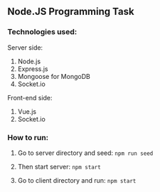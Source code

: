 ## Node.JS Programming Task

### Technologies used:

Server side:
1. Node.js
2. Express.js
3. Mongoose for MongoDB
4. Socket.io

Front-end side:

1. Vue.js
2. Socket.io

### How to run:

1. Go to server directory and seed: `npm run seed`

2. Then start server: `npm start`

3. Go to client directory and run: `npm start`
